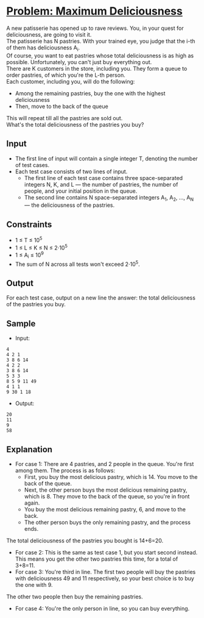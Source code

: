 # [Problem: Maximum Deliciousness](https://www.codechef.com/problems/KDELI)

A new patisserie has opened up to rave reviews. You, in your quest for deliciousness, are going to visit it. <br>
The patisserie has N pastries. With your trained eye, you judge that the i-th of them has deliciousness A<sub>i</sub>. <br>
Of course, you want to eat pastries whose total deliciousness is as high as possible. Unfortunately, you can't just buy everything out. <br>
There are K customers in the store, including you. They form a queue to order pastries, of which you're the L-th person.<br>
Each customer, including you, will do the following: 
- Among the remaining pastries, buy the one with the highest deliciousness
- Then, move to the back of the queue

This will repeat till all the pastries are sold out. <br>
What's the total deliciousness of the pastries you buy?

## Input

- The first line of input will contain a single integer T, denoting the number of test cases.
- Each test case consists of two lines of input.
  - The first line of each test case contains three space-separated integers N, K, and L — the number of pastries, the number of people, and your initial position in the queue.
  - The second line contains N space-separated integers A<sub>1</sub>, A<sub>2</sub>, ..., A<sub>N</sub> — the deliciousness of the pastries.

## Constraints

- 1 ≤ T ≤ 10<sup>5</sup>
- 1 ≤ L ≤ K ≤ N ≤ 2⋅10<sup>5</sup>
- 1 ≤ A<sub>i</sub> ≤ 10<sup>9</sup>
- The sum of N across all tests won't exceed 2⋅10<sup>5</sup>.

## Output

For each test case, output on a new line the answer: the total deliciousness of the pastries you buy.

## Sample

- Input:
```
4
4 2 1
3 8 6 14
4 2 2
3 8 6 14
5 3 3
8 5 9 11 49
4 1 1
9 30 1 18
```

- Output:
```
20
11
9
58
```

## Explanation

- For case 1: There are 4 pastries, and 2 people in the queue. You're first among them. The process is as follows:
  - First, you buy the most delicious pastry, which is 14. You move to the back of the queue.
  - Next, the other person buys the most delicious remaining pastry, which is 8. They move to the back of the queue, so you're in front again.
  - You buy the most delicious remaining pastry, 6, and move to the back.
  - The other person buys the only remaining pastry, and the process ends.
  
The total deliciousness of the pastries you bought is 14+6=20.
- For case 2: This is the same as test case 1, but you start second instead. This means you get the other two pastries this time, for a total of 3+8=11.
- For case 3: You're third in line. The first two people will buy the pastries with deliciousness 49 and 11 respectively, so your best choice is to buy the one with 9.

The other two people then buy the remaining pastries.
- For case 4: You're the only person in line, so you can buy everything.
